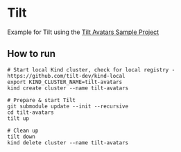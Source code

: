 # Tilt

Example for Tilt using the [Tilt Avatars Sample Project](https://github.com/tilt-dev/tilt-avatars)

## How to run

```shell
# Start local Kind cluster, check for local registry - https://github.com/tilt-dev/kind-local
export KIND_CLUSTER_NAME=tilt-avatars
kind create cluster --name tilt-avatars

# Prepare & start Tilt
git submodule update --init --recursive
cd tilt-avatars
tilt up

# Clean up
tilt down
kind delete cluster --name tilt-avatars
```
